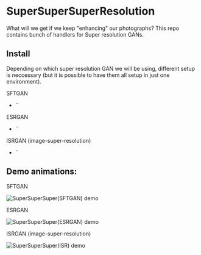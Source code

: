 # SuperSuperSuperResolution

What will we get if we keep "enhancing" our photographs?
This repo contains bunch of handlers for Super resolution GANs.

## Install

Depending on which super resolution GAN we will be using, different setup is neccessary (but it is possible to have them all setup in just one environment).

SFTGAN

- ``

ESRGAN

- ``

ISRGAN (image-super-resolution)

- ``

## Demo animations:

SFTGAN

![SuperSuperSuper(SFTGAN) demo](https://github.com/previtus/SuperSuperSuperResolution/raw/master/demos/sft_demo.gif)

ESRGAN

![SuperSuperSuper(ESRGAN) demo](https://github.com/previtus/SuperSuperSuperResolution/raw/master/demos/esr_demo.gif)

ISRGAN (image-super-resolution)

![SuperSuperSuper(ISR) demo](https://github.com/previtus/SuperSuperSuperResolution/raw/master/demos/isr_demo.gif)
